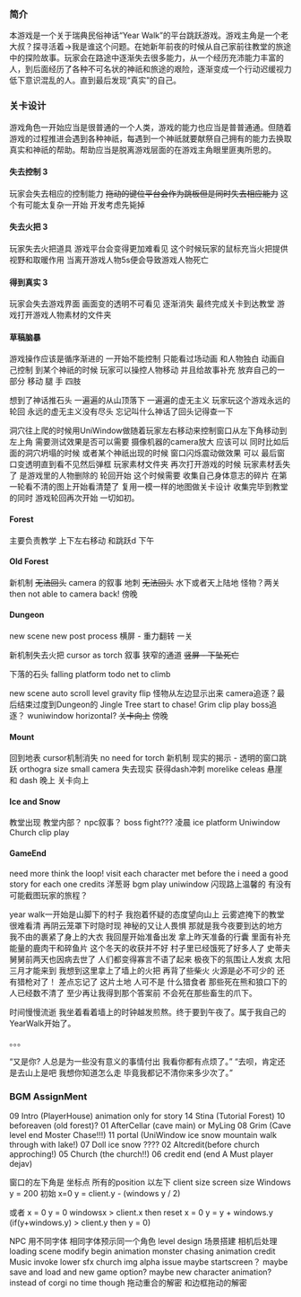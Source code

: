 
### 简介
本游戏是一个关于瑞典民俗神话“Year 
Walk”的平台跳跃游戏。游戏主角是一个老大叔？探寻活着->我是谁这个问题。在她新年前夜的时候从自己家前往教堂的旅途中的探险故事。玩家会在路途中逐渐失去很多能力，从一个经历充沛能力丰富的人，到后面经历了各种不可名状的神祇和旅途的艰险，逐渐变成一个行动迟缓视力低下意识混乱的人。直到最后发现“真实”的自己。
### 关卡设计
游戏角色一开始应当是很普通的一个人类，游戏的能力也应当是普普通通。但随着游戏的过程推进会遇到各种神祇，每遇到一个神祇就要献祭自己拥有的能力去换取真实和神祇的帮助。帮助应当是脱离游戏层面的在游戏主角眼里匪夷所思的。

#### 失去控制 3

玩家会失去相应的控制能力 ~~拖动的键位平台会作为跳板但是同时失去相应能力~~ 这个有可能太复杂一开始 开发考虑先毙掉

#### 失去火把 3
玩家失去火把道具 游戏平台会变得更加难看见 这个时候玩家的鼠标充当火把提供视野和取暖作用 当离开游戏人物5s便会导致游戏人物死亡
    
    
#### 得到真实 3
玩家会失去游戏界面 画面变的透明不可看见 逐渐消失 最终完成关卡到达教堂 游戏打开游戏人物素材的文件夹

#### 草稿脑暴

游戏操作应该是循序渐进的 一开始不能控制 只能看过场动画 和人物独白 动画自己控制 
到某个神祇的时候 玩家可以操控人物移动 并且给故事补充 放弃自己的一部分 移动 腿 手 四肢


想到了神话推石头 一遍遍的从山顶落下 一遍遍的虚无主义 玩家玩这个游戏永远的轮回 永远的虚无主义没有尽头 忘记叫什么神话了回头记得查一下


洞穴往上爬的时候用UniWindow做随着玩家左右移动来控制窗口从左下角移动到左上角 需要测试效果是否可以需要 摄像机器的camera放大 应该可以
同时比如后面的洞穴坍塌的时候 或者某个神祇出现的时候 窗口闪烁震动做效果 可以
最后窗口变透明直到看不见然后弹框 玩家素材文件夹
再次打开游戏的时候 玩家素材丢失了 是游戏里的人物删除的 轮回开始 这个时候需要 收集自己身体意志的碎片 在第一轮看不清的图上开始看清楚了 
复用一模一样的地图做关卡设计 收集完毕到教堂的同时 游戏轮回再次开始 一切如初。

#### Forest
主要负责教学 上下左右移动 和跳跃d 
下午

#### Old Forest
新机制 ~~无法回头~~ camera 的叙事 
地刺 ~~无法回头~~ 水下或者天上陆地 怪物？两关
then not able to camera back!
傍晚

#### Dungeon
new scene new post process
横屏 - 重力翻转 一关

新机制失去火把 cursor as torch  叙事
狭窄的通道
~~竖屏 - 下坠死亡~~

下落的石头 falling platform todo 
net to climb


new scene auto scroll level
gravity flip
怪物从左边显示出来
camera追逐？最后结束过度到Dungeon的 Jingle Tree start to chase! Grim clip play
boss追逐？
wuniwindow horizontal?
~~关卡向上~~ 
傍晚

#### Mount
回到地表 cursor机制消失 no need for torch
新机制 现实的揭示 - 透明的窗口跳跃 orthogra size small camera
失去现实
获得dash冲刺
morelike celeas
悬崖 和 dash 
晚上
关卡向上

#### Ice and Snow
教堂出现
教堂内部？ npc叙事？ 
boss fight???
凌晨 ice platform
Uniwindow
Church clip play

#### GameEnd
need more think
the loop! visit each character met before the i need a good story for each one
credits 洋葱哥 bgm play uniwindow 闪现路上温馨的 有没有可能截图玩家的旅程？



year walk一开始是山脚下的村子 我抱着怀疑的态度望向山上 云雾遮掩下的教堂很难看清 再阴云笼罩下时隐时现 神秘的又让人畏惧 那就是我今夜要到达的地方 我不由的裹紧了身上的大衣 我回屋开始准备出发 拿上昨天准备的行囊 里面有补充能量的鹿肉干和碎鱼片
这个冬天的收获并不好 村子里已经饿死了好多人了 史蒂夫舅舅前两天也因病去世了 人们都变得寡言不语了起来 极夜下的氛围让人发疯 太阳三月才能来到 我想到这里拿上了墙上的火把 再背了些柴火 火源是必不可少的 还有猎枪对了！ 差点忘记了 这片土地 人可不是
什么猎食者 那些死在熊和狼口下的人已经数不清了 至少再让我得到那个答案前 不会死在那些畜生的爪下。

时间慢慢流逝 我坐着看着墙上的时钟越发煎熬。终于要到午夜了。属于我自己的YearWalk开始了。

。。。

“又是你? 人总是为一些没有意义的事情付出 我看你都有点烦了。”
“去呗，肯定还是去山上是吧 我想你知道怎么走 毕竟我都记不清你来多少次了。”

### BGM AssignMent
09 Intro (PlayerHouse) animation only for story
14 Stina (Tutorial Forest)
10 beforeaven (old forest)?
01 AfterCellar (cave main) or MyLing
08 Grim   (Cave level end Moster Chase!!!)
11 portal (UniWindow ice snow mountain walk through with lake!)
07 Doll ice snow ???? 
02 Altcredit(before church approching!)
05 Church (the church!!)
06 credit end (end A Must player dejav)

窗口的左下角是 坐标点 所有的position 以左下
client size screen size 
Windows y = 200
初始 x=0 y = client.y - (windows y / 2) 

或者 x = 0 y = 0
windowsx > client.x  then reset x = 0 y = y + windows.y (if(y+windows.y) > client.y then y = 0)

NPC 用不同字体 相同字体预示同一个角色
level design
场景搭建
相机后处理
loading scene modify
begin animation
monster chasing animation
credit
Music invoke
lower sfx
church img alpha issue
maybe startscreen？
maybe save and load and new game option?
maybe new character animation? instead of corgi no time though
拖动重合的解密
和边框拖动的解密
